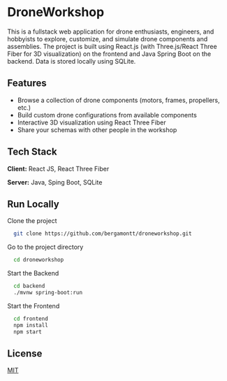 
# DroneWorkshop

This is a fullstack web application for drone enthusiasts, engineers, and hobbyists to explore, customize, and simulate drone components and assemblies. The project is built using React.js (with Three.js/React Three Fiber for 3D visualization) on the frontend and Java Spring Boot on the backend. Data is stored locally using SQLite.


## Features

- Browse a collection of drone components (motors, frames, propellers, etc.)
- Build custom drone configurations from available components
- Interactive 3D visualization using React Three Fiber
- Share your schemas with other people in the workshop


## Tech Stack

**Client:** React JS, React Three Fiber

**Server:** Java, Sping Boot, SQLite


## Run Locally

Clone the project

```bash
  git clone https://github.com/bergamontt/droneworkshop.git
```

Go to the project directory

```bash
  cd droneworkshop
```

Start the Backend

```bash
  cd backend
  ./mvnw spring-boot:run
```

Start the Frontend

```bash
  cd frontend
  npm install
  npm start
```


## License

[MIT](https://choosealicense.com/licenses/mit/)

